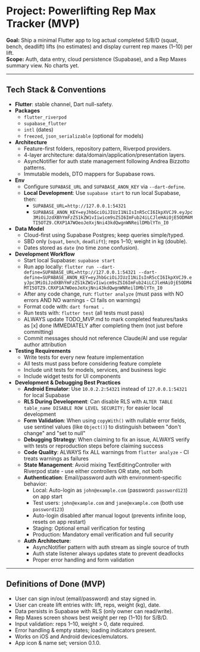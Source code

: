 # Project: Powerlifting Rep Max Tracker (MVP)
**Goal:** Ship a minimal Flutter app to log actual completed S/B/D (squat, bench, deadlift) lifts (no estimates) and display current rep maxes (1–10) per lift.  
**Scope:** Auth, data entry, cloud persistence (Supabase), and a Rep Maxes summary view. No charts yet.

---

## Tech Stack & Conventions

- **Flutter**: stable channel, Dart null-safety.
- **Packages**
  - `flutter_riverpod`
  - `supabase_flutter`
  - `intl` (dates)
  - `freezed`, `json_serializable` (optional for models)
- **Architecture**
  - Feature-first folders, repository pattern, Riverpod providers.
  - 4-layer architecture: data/domain/application/presentation layers.
  - AsyncNotifier for auth state management following Andrea Bizzotto patterns.
  - Immutable models, DTO mappers for Supabase rows.
- **Env**
  - Configure `SUPABASE_URL` and `SUPABASE_ANON_KEY` via `--dart-define`.
  - **Local Development**: Use `supabase start` to run local Supabase, then:
    - `SUPABASE_URL=http://127.0.0.1:54321`
    - `SUPABASE_ANON_KEY=eyJhbGciOiJIUzI1NiIsInR5cCI6IkpXVCJ9.eyJpc3MiOiJzdXBhYmFzZS1kZW1vIiwicm9sZSI6ImFub24iLCJleHAiOjE5ODM4MTI5OTZ9.CRXP1A7WOeoJeXxjNni43kdQwgnWNReilDMblYTn_I0`
- **Data Model**
  - Cloud-first using Supabase Postgres; keep queries simple/typed.
  - SBD only (`squat`, `bench`, `deadlift`); reps 1–10; weight in kg (double).
  - Dates stored as `date` (no time zone confusion).
- **Development Workflow**
  - Start local Supabase: `supabase start`
  - Run app locally: `flutter run --dart-define=SUPABASE_URL=http://127.0.0.1:54321 --dart-define=SUPABASE_ANON_KEY=eyJhbGciOiJIUzI1NiIsInR5cCI6IkpXVCJ9.eyJpc3MiOiJzdXBhYmFzZS1kZW1vIiwicm9sZSI6ImFub24iLCJleHAiOjE5ODM4MTI5OTZ9.CRXP1A7WOeoJeXxjNni43kdQwgnWNReilDMblYTn_I0`
  - After any code change, run: `flutter analyze` (must pass with NO errors AND NO warnings - CI fails on warnings)
  - Format code with: `dart format .`
  - Run tests with: `flutter test` (all tests must pass)
  - ALWAYS update TODO_MVP.md to mark completed features/tasks as [x] done IMMEDIATELY after completing them (not just before committing)
  - Commit messages should not reference Claude/AI and use regular author attribution
- **Testing Requirements**
  - Write tests for every new feature implementation
  - All tests must pass before considering feature complete
  - Include unit tests for models, services, and business logic
  - Include widget tests for UI components
- **Development & Debugging Best Practices**
  - **Android Emulator**: Use `10.0.2.2:54321` instead of `127.0.0.1:54321` for local Supabase
  - **RLS During Development**: Can disable RLS with `ALTER TABLE table_name DISABLE ROW LEVEL SECURITY;` for easier local development
  - **Form Validation**: When using `copyWith()` with nullable error fields, use sentinel values (like `Object()`) to distinguish between "don't change" and "set to null"
  - **Debugging Strategy**: When claiming to fix an issue, ALWAYS verify with tests or reproduction steps before claiming success
  - **Code Quality**: ALWAYS fix ALL warnings from `flutter analyze` - CI treats warnings as failures
  - **State Management**: Avoid mixing TextEditingController with Riverpod state - use either controllers OR state, not both
  - **Authentication**: Email/password auth with environment-specific behavior:
    - Local: Auto-login as `john@example.com` (password: `password123`) on app start
    - Test users: `john@example.com` and `jane@example.com` (both use `password123`)
    - Auto-login disabled after manual logout (prevents infinite loop, resets on app restart)
    - Staging: Optional email verification for testing
    - Production: Mandatory email verification and full security
  - **Auth Architecture**: 
    - AsyncNotifier pattern with auth stream as single source of truth
    - Auth state listener always updates state to prevent deadlocks
    - Proper error handling and form validation

---

## Definitions of Done (MVP)

- User can sign in/out (email/password) and stay signed in.
- User can create lift entries with: lift, reps, weight (kg), date.
- Data persists in Supabase with RLS (only owner can read/write).
- Rep Maxes screen shows best weight per rep (1–10) for S/B/D.
- Input validation: reps 1–10, weight > 0, date required.
- Error handling & empty states; loading indicators present.
- Works on iOS and Android devices/emulators.
- App icon & name set; version 0.1.0.
